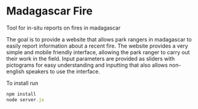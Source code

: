 # Madagascar Fire
Tool for in-situ reports on fires in madagascar

The goal is to provide a website that allows park rangers in madagascar to easily report information about a recent fire.
The website provides a very simple and mobile friendly interface, allowing the park ranger to carry out their work in the field.
Input parameters are provided as sliders with pictograms for easy understanding and inputting that also allows non-english speakers to use the interface.

To install run
```javascript
npm install
node server.js
```
